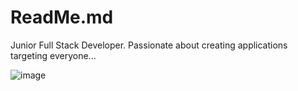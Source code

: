 # ReadMe.md
Junior Full Stack Developer. Passionate about creating applications targeting everyone... 

![image](https://user-images.githubusercontent.com/16529935/222574667-3cac42de-099c-4649-b4ac-156e9fa4567e.png)



